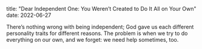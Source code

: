 
title: "Dear Independent One: You Weren’t Created to Do It All on Your Own"
date: 2022-06-27

There’s nothing wrong with being independent; God gave us each different personality traits for different reasons. The problem is when we try to do everything on our own, and we forget: we need help sometimes, too.
